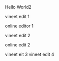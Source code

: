 Hello World2

vineet edit 1

online editor 1

vineet edit 2

online edit 2


vineet eit 3
vineet edit 4

